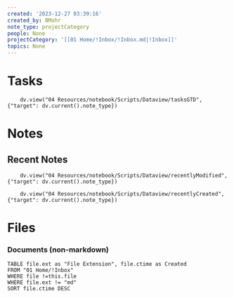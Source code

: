 ```yaml
---
created: '2023-12-27 03:39:16'
created_by: BMohr
note_type: projectCategory
people: None
projectCategory: '[[01 Home/!Inbox/!Inbox.md|!Inbox]]'
topics: None
---
```

# Tasks 
```dataviewjs
    dv.view("04 Resources/notebook/Scripts/Dataview/tasksGTD", {"target": dv.current().note_type})
```
# Notes 

## Recent Notes 
```dataviewjs
    dv.view("04 Resources/notebook/Scripts/Dataview/recentlyModified", {"target": dv.current().note_type})
```
```dataviewjs
    dv.view("04 Resources/notebook/Scripts/Dataview/recentlyCreated", {"target": dv.current().note_type})
```
# Files 
### Documents (non-markdown)
```dataview
TABLE file.ext as "File Extension", file.ctime as Created
FROM "01 Home/!Inbox"
WHERE file !=this.file
WHERE file.ext != "md"
SORT file.ctime DESC
```


